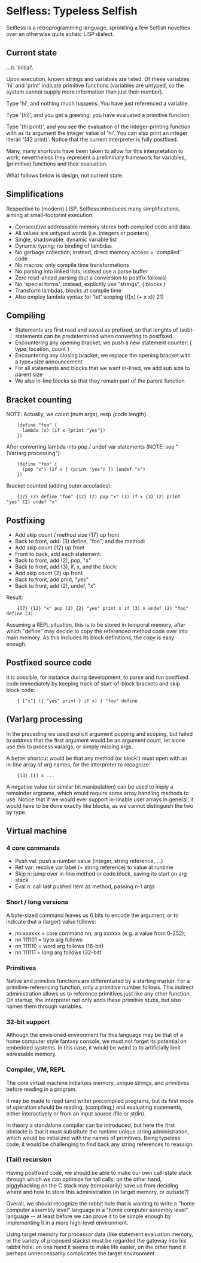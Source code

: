 # Selfless: Typeless Selfish
Selfless is a retroprogramming language, sprinkling a few Selfish novelties
over an otherwise quite achaic LISP dialect.

## Current state
...is 'initial'.

Upon execution, known strings and variables are listed. Of these variables,
'hi' and 'print' indicate primitive functions (variables are untyped, so the
system cannot supply more information than just their number).

Type 'hi', and nothing much happens. You have just referenced a variable.

Type '(hi)', and you get a greeting; you have evaluated a primitive function.

Type '(hi print)', and you see the evaluation of the integer-printing function
with as its argument the integer value of 'hi'. You can also print an integer
literal: '(42 print)'. Notice that the current interpreter is fully postfixed.

Many, many shortcuts have been taken to allow for this interpretation to work;
nevertheless they represent a preliminary framework for variables, (primitive)
functions and their evaluation.

What follows below is design, not current state.

## Simplifications
Respective to (modern) LISP, Selfless introduces many simplifications, aiming
at small-footprint execution:
- Consecutive addressable memory stores both compiled code and data
- All values are untyped words (i.e. integers or pointers)
- Single, shadowable, dynamic variable list
- Dynamic typing; no binding of lambdas
- No garbage collection; instead, direct memory access + 'compiled' code
- No macros; only compile time transformations
- No parsing into linked lists; instead use a parse buffer
- Zero read-ahead parsing (but a conversion to postfix follows)
- No 'special forms'; instead, explicitly use "strings", { blocks }
- Transform lambdas, blocks at compile time
- Also employ lambda syntax for 'let' scoping ({[x] (+ x x)} 21)

## Compiling
- Statements are first read and saved as prefixed, so that lenghts of (sub)-
statements can be predetermined when converting to postfixed.
- Encountering any opening bracket, we push a new statement counter: { type, location, count }
- Encountering any closing bracket, we replace the opening bracket with a type+size announcement
- For all statements and blocks that we want in-lined, we add sub size to parent size
- We also in-line blocks so that they remain part of the parent function

## Bracket counting
NOTE: Actually, we count (num args), resp {code length}.

        (define "foo" {
          lambda (x) (if x {print "yes"})
        })

After converting lambda into pop / undef var statements (NOTE: see "(Var)arg processing"):

        (define "foo" {
          (pop "x") (if x { (print "yes") }) (undef "x")
        })

Bracket counted (adding outer accolades):

        {17} (3) define "foo" {12} (2) pop "x" (3) if x {3} (2) print "yes" (2) undef "x"

## Postfixing
- Add skip count / method size {17} up front
- Back to front, add: (3) define, "foo", and the method:
- Add skip count {12} up front
- Front to back, add each statement:
- Back to front, add (2), pop, "x"
- Back to front, add (3), if, x, and the block:
- Add skip count {2} up front
- Back to front, add print, "yes"
- Back to front, add (2), undef, "x"

Result:

        {17} {12} "x" pop (2) {2} "yes" print x if (3) x undef (2) "foo" define (3)

Assuming a REPL situation, this is to be stored in temporal memory, after which
"define" may decide to copy the referenced method code over into main memory.
As this includes its block definitions, the copy is easy enough.

## Postfixed source code
It is possible, for instance during development, to parse and run postfixed
code immediately by keeping track of start-of-block brackets and skip block
code:

        { ["x"] ({ "yes" print } if x) } "foo" define

## (Var)arg processing
In the preceding we used explicit argument popping and scoping, but failed to
address that the first argument would be an argument count, let alone use this
to process varargs, or simply missing args.

A better shortcut would be that any method (or block!) must open with an in-line
array of arg names, for the interpreter to recognize:

        {13} [1] x ...

A negative value (or similar bit manipulation) can be used to imply a remainder
argname, which would require some array handling methods to use. Notice that if
we would ever support in-linable user arrays in general, it would have to be
done exactly like blocks, as we cannot distinguish the two by type.

## Virtual machine

### 4 core commands
- Push val: push a number value (integer, string reference, ...)
- Ref var: resolve var label (= string reference) to value at runtime
- Skip n: jump over in-line method or code block, saving its start on arg stack
- Eval n: call last pushed item as method, passing n-1 args

### Short / long versions
A byte-sized command leaves us 6 bits to encode the argument, or to indicate
that a (larger) value follows:

- nn xxxxxx = core command nn, arg xxxxxx (e.g. a value from 0-252);
- nn 111101 = byte arg follows
- nn 111110 = word arg follows (16-bit)
- nn 111111 = long arg follows (32-bit)

### Primitives
Native and primitive functions are differentiated by a starting marker. For a
primitive-referencing function, only a primitive number follows. This indirect
administration allows us to reference primitives just like any other function.
On startup, the interpreter not only adds these primitive stubs, but also names
them through variables.


### 32-bit support
Although the envisioned environment for this language may be that of a home
computer style fantasy console, we must not forget its potential on embedded
systems. In this case, it would be weird to to artificially limit adressable
memory.

### Compiler, VM, REPL
The core virtual machine initializes memory, unique strings, and primitives
before reading in a program.

It may be made to read (and write) precompiled programs, but its first mode of
operation should be reading, (compiling,) and evaluating statements, either
interactively or from an input source (file or stdin).

In theory a standalone compiler can be introduced, but here the first obstacle
is that it must substitute the runtime unique string administration, which
would be initialized with the names of primitives. Being typeless code, it
would be challenging to find back any string references to reassign.

### (Tail) recursion
Having postfixed code, we should be able to make our own call-state stack
through which we can optimize for tail calls; on the other hand, piggybacking
on the C stack may (temporarily) save us from deciding where and how to store
this administration (in target memory, or outside?)

Overall, we should recognize the rabbit hole that is wanting to write a "home
computer assembly level" language in a "home computer assembly level" language
-- at least before we can prove it to be simple enough by implementing it in a
more high-level environment.

Using target memory for processor data (like statement evaluation memory, or
the variety of proposed stacks) must be regarded the gateway into his rabbit
hole: on one hand it seems to make life easier, on the other hand it perhaps
unneccessarily complicates the target environment.

